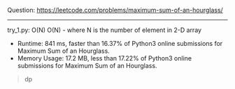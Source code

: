 Question: https://leetcode.com/problems/maximum-sum-of-an-hourglass/

---

try_1.py: O(N) O(N) - where N is the number of element in 2-D array

* Runtime: 841 ms, faster than 16.37% of Python3 online submissions for Maximum Sum of an Hourglass.
* Memory Usage: 17.2 MB, less than 17.22% of Python3 online submissions for Maximum Sum of an Hourglass.

> dp